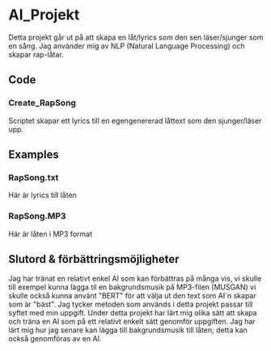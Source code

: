 # AI_Projekt
Detta projekt går ut på att skapa en låt/lyrics som den sen läser/sjunger som en sång. Jag använder mig av NLP (Natural Language Processing) och skapar rap-låtar. 


## Code
### Create_RapSong 
Scriptet skapar ett lyrics till en egengenererad låttext som den sjunger/läser upp. 


## Examples
### RapSong.txt
Här är lyrics till låten
### RapSong.MP3
Här är låten i MP3 format
 
## Slutord & förbättringsmöjligheter
 Jag har tränat en relativt enkel AI som kan förbättras på många vis, vi skulle till exempel kunna lägga til en bakgrundsmusik på MP3-filen (MUSGAN) vi skulle också kunna använt "BERT" för att välja ut den text som AI´n skapar som är "bäst". Jag tycker metoden som används i detta projekt passar till syftet med min uppgift. 
Under detta projekt har lärt mig olika sätt att skapa och träna en AI som på ett relativt enkelt sätt genomför uppgiften. Jag har lärt mig hur jag senare kan lägga till bakgrundsmusik till låten; detta kan också genomföras av en AI.
